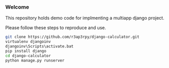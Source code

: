### Welcome

This repository holds demo code for implmenting a multiapp django project.

Please follow these steps to reproduce and use.

``` bash
git clone https://github.com/r3ap3rpy/django-calculator.git
virtualenv djangoinv
djangoinv\Scripts\activate.bat
pip install django
cd django-calculator
python manage.py runserver
```